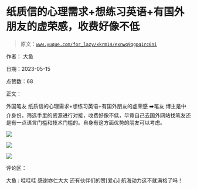 # 纸质信的心理需求+想练习英语+有国外朋友的虚荣感，收费好像不低

> 原文：[`www.yuque.com/for_lazy/xkrm14/exnwq9qgpq1rc6ni`](https://www.yuque.com/for_lazy/xkrm14/exnwq9qgpq1rc6ni)

作者： 大鱼

日期：2023-05-15

点赞数：68

正文：

外国笔友 纸质信的心理需求+想练习英语+有国外朋友的虚荣感 ➡️笔友 博主是中介身份，筛选手里的资源进行对接，收费好像不低，毕竟自己去国外网站找笔友还是有一点语言门槛和技术门槛的。自身有这方面优势的朋友可以考虑。

![](img/a5e3d58ff1dc886f7e8e5cdf13039ea8.png)  

![](img/c9edc7cc03544cb5691c30bba24c5df4.png)

![](img/7497e1a81cf312835d00bd0e053d6e9d.png)  

评论区：

大鱼 : 哇哇哇 感谢亦仁大大 还有伙伴们的赞[爱心] 航海动力这不就满格了吗！


